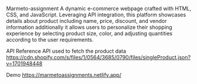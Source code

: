 Marmeto-assignment
A dynamic e-commerce webpage crafted with HTML, CSS, and JavaScript. Leveraging API integration, this platform showcases details about product including name, price, discount, and vendor information additionally it allows users to personalize their shopping experience by selecting product size, color, and adjusting quantities according to the user requirements.

API Reference
API used to fetch the product data
https://cdn.shopify.com/s/files/1/0564/3685/0790/files/singleProduct.json?v=1701948448


Demo
https://marmetoassignments.netlify.app/
